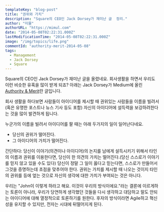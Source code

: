 ```yaml
---
templateKey: "blog-post"
title: "권위와 가치"
description: "Square의 CEO인 Jack Dorsey가 재미난 글  정리."
author: "미물"
authorURL: "https://mimul.com"
date: "2014-05-08T02:22:31.000Z"
lastModificationTime: "2014-05-08T02:22:31.000Z"
image: "/img/topics/life.png"
commentId: "authority-merit-2014-05-08"
tags:
  - Management
  - Jack Dorsey
  - Square
---
```


Square의 CEO인 Jack Dorsey가 재미난 글을 올렸네요. 회사생활을 하면서 우리도 이런 비슷한 유혹을 많이 받게 되죠? 아래는 Jack Dorsey가 Medium에 올린 [Authority & Merit](https://medium.com/@jack/authority-merit-80ad140f990b)란 글입니다.

회사 생활을 하다보면 사람들이 아이디어를 제시할 때 권위있는 사람들을 이름을 빌려서(혹은 유명한 포스트나 뉴스 기사 등도 포함) 자신의 아이디어에 설득력을 보강하려한다는 것을 많이 발견하게 됩니다.

누군가의 이름을 빌려서 아이디어를 팔 때는 아래 두가지의 일이 일어난다네요.

- 당신의 권위가 떨어진다.
- 그 아이디어의 가치가 떨어진다.

간단하다: 당신이 이야기(의견이나 아이디어)의 논지를 남에게 설득시키기 위해서 타인의 이름과 권위를 이용한다면, 당신이 한 의견의 가치는 떨어진다.(당신 스스로가 이야기를 믿지 않고 있을 수도 있다) 당신이 정말 그 일이 옳다고 믿는다면, 스스로가 만들어서 그것을 증명하는데 초점을 맞추어야 한다. 권위는 가치를 제시할 때 나오는 것이지 타인의 권위를 등에 엎는 것으로 자신의 생각에 대한 가치가 부여되는 것은 아니다.

우리는 "John이 이렇게 하라고 해요. 이것이 우리의 방식이에요."라는 결론에 이르게하는 토론이 아니라, 우리가 당연하게 생각했던 것들을 다시 생각하고 대담하고 말도 안되는 아이디어에 대해 열정적으로 토론하기를 원한다. 후자의 방식이라면 Agile하고 혁신성을 유지할 수 있지만, 전자는 시대에 뒤떨어지게 된다.
